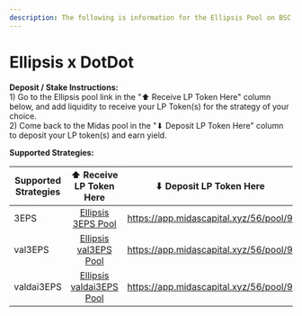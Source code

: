 ```yaml
---
description: The following is information for the Ellipsis Pool on BSC via DotDot Finance
---
```


# Ellipsis x DotDot

**Deposit / Stake Instructions:**\
1\) Go to the Ellipsis pool link in the "⬆️ Receive LP Token Here" column below, and add liquidity to receive your LP Token(s) for the strategy of your choice.\
2\) Come back to the Midas pool in the "⬇ Deposit LP Token Here" column to deposit your LP token(s) and earn yield.

**Supported Strategies:**

<table><thead><tr><th width="203.7142857142857">Supported Strategies</th><th width="159" align="center">⬆️ Receive LP Token Here</th><th width="150">⬇ Deposit LP Token Here</th><th width="150">Vault</th><th>Strategy Documentation</th></tr></thead><tbody><tr><td>3EPS</td><td align="center"><a href="https://ellipsis.finance/pool/0x160caed03795365f3a589f10c379ffa7d75d4e76">Ellipsis 3EPS Pool</a></td><td><a href="https://app.midascapital.xyz/56/pool/9">https://app.midascapital.xyz/56/pool/9</a></td><td>DotDot Finanace</td><td><a href="https://dotdot.finance/#/stake">https://dotdot.finance/#/stake</a></td></tr><tr><td>val3EPS</td><td align="center"><a href="https://ellipsis.finance/pool/0x19EC9e3F7B21dd27598E7ad5aAe7dC0Db00A806d">Ellipsis val3EPS Pool</a></td><td><a href="https://app.midascapital.xyz/56/pool/9">https://app.midascapital.xyz/56/pool/9</a></td><td>DotDot Finanace</td><td><a href="https://dotdot.finance/#/stake">https://dotdot.finance/#/stake</a></td></tr><tr><td>valdai3EPS</td><td align="center"><a href="https://ellipsis.finance/pool/0x245e8bb5427822FB8fd6cE062d8dd853FbcfABF5">Ellipsis valdai3EPS Pool </a></td><td><a href="https://app.midascapital.xyz/56/pool/9">https://app.midascapital.xyz/56/pool/9</a></td><td>DotDot Finanace</td><td><a href="https://dotdot.finance/#/stake">https://dotdot.finance/#/stake</a></td></tr></tbody></table>

